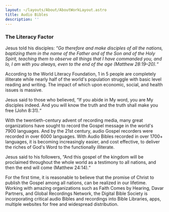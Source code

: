 ```yaml
---
layout: ~/layouts/About/AboutWorkLayout.astro
title: Audio Bibles
description: ''
---
```


### The Literacy Factor

Jesus told his disciples: _“Go therefore and make disciples of all the nations, baptizing them in the name of the Father and of the Son and of the Holy Spirit, teaching them to observe all things that I have commanded you, and lo, I am with you always, even to the end of the age (Matthew 28:19–20).“_

According to the World Literacy Foundation, 1 in 5 people are completely illiterate while nearly half of the world's population struggle with basic level reading and writing. The impact of which upon economic, social, and health issues is massive.

Jesus said to those who believed, “If you abide in My word, you are My disciples indeed. And you will know the truth and the truth shall make you free (John 8:31).“

With the twentieth-century advent of recording media, many great organizations have sought to record the Gospel message in the world's 7900 languages. And by the 21st century, audio Gospel recorders were recorded in over 6000 languages. With Audio Bibles recorded in over 1700+ languages, it is becoming increasingly easier, and cost effective, to deliver the riches of God's Word to the functionally illiterate.

Jesus said to his followers, “And this gospel of the kingdom will be proclaimed throughout the whole world as a testimony to all nations, and then the end will come (Matthew 24:14).“

For the first time, it is reasonable to believe that the promise of Christ to publish the Gospel among all nations, can be realized in our lifetime. Working with amazing organizations such as Faith Comes by Hearing, Davar Partners, and Global Recordings Network, the Digital Bible Society is incorporating critical audio Bibles and recordings into Bible Libraries, apps, multiple websites for free and widespread distribution.